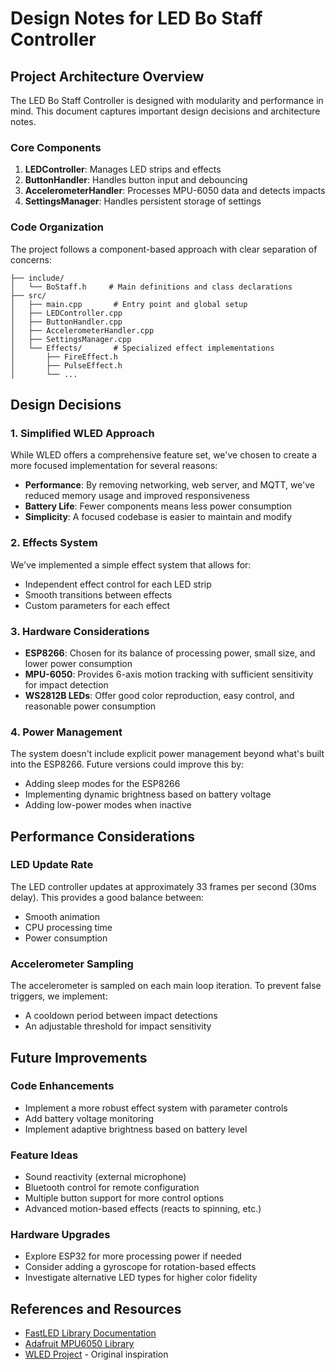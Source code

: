 # Design Notes for LED Bo Staff Controller

## Project Architecture Overview

The LED Bo Staff Controller is designed with modularity and performance in mind. This document captures important design decisions and architecture notes.

### Core Components

1. **LEDController**: Manages LED strips and effects
2. **ButtonHandler**: Handles button input and debouncing
3. **AccelerometerHandler**: Processes MPU-6050 data and detects impacts
4. **SettingsManager**: Handles persistent storage of settings

### Code Organization

The project follows a component-based approach with clear separation of concerns:

```
├── include/
│   └── BoStaff.h     # Main definitions and class declarations
├── src/
│   ├── main.cpp       # Entry point and global setup
│   ├── LEDController.cpp
│   ├── ButtonHandler.cpp
│   ├── AccelerometerHandler.cpp
│   ├── SettingsManager.cpp
│   └── Effects/       # Specialized effect implementations
│       ├── FireEffect.h
│       ├── PulseEffect.h
│       └── ...
```

## Design Decisions

### 1. Simplified WLED Approach

While WLED offers a comprehensive feature set, we've chosen to create a more focused implementation for several reasons:

- **Performance**: By removing networking, web server, and MQTT, we've reduced memory usage and improved responsiveness
- **Battery Life**: Fewer components means less power consumption
- **Simplicity**: A focused codebase is easier to maintain and modify

### 2. Effects System

We've implemented a simple effect system that allows for:

- Independent effect control for each LED strip
- Smooth transitions between effects
- Custom parameters for each effect

### 3. Hardware Considerations

- **ESP8266**: Chosen for its balance of processing power, small size, and lower power consumption
- **MPU-6050**: Provides 6-axis motion tracking with sufficient sensitivity for impact detection
- **WS2812B LEDs**: Offer good color reproduction, easy control, and reasonable power consumption

### 4. Power Management

The system doesn't include explicit power management beyond what's built into the ESP8266. Future versions could improve this by:

- Adding sleep modes for the ESP8266
- Implementing dynamic brightness based on battery voltage
- Adding low-power modes when inactive

## Performance Considerations

### LED Update Rate

The LED controller updates at approximately 33 frames per second (30ms delay). This provides a good balance between:

- Smooth animation
- CPU processing time
- Power consumption

### Accelerometer Sampling

The accelerometer is sampled on each main loop iteration. To prevent false triggers, we implement:

- A cooldown period between impact detections
- An adjustable threshold for impact sensitivity

## Future Improvements

### Code Enhancements

- Implement a more robust effect system with parameter controls
- Add battery voltage monitoring
- Implement adaptive brightness based on battery level

### Feature Ideas

- Sound reactivity (external microphone)
- Bluetooth control for remote configuration
- Multiple button support for more control options
- Advanced motion-based effects (reacts to spinning, etc.)

### Hardware Upgrades

- Explore ESP32 for more processing power if needed
- Consider adding a gyroscope for rotation-based effects
- Investigate alternative LED types for higher color fidelity

## References and Resources

- [FastLED Library Documentation](https://github.com/FastLED/FastLED/wiki/Overview)
- [Adafruit MPU6050 Library](https://github.com/adafruit/Adafruit_MPU6050)
- [WLED Project](https://github.com/Aircoookie/WLED) - Original inspiration
